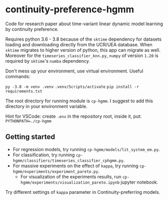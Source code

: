# continuity-preference-hgmm
Code for research paper about time-variant linear dynamic model learning by continuity preference.

Requires python 3.6 - 3.8 because of the `sktime` dependency for datasets loading and downloading directly from the UCR/UEA database. When `sktime` migrates to higher version of python, this app can migrate as well.
Moreover for the `timeseries_classifier_knn.py`, `numpy` of version `1.20` is required by `sktime`'s `numba` dependency.

Don't mess up your environment, use virtual environment. Useful commands:

`py -3.8 -m venv .venv`
`.venv/Scripts/activate`
`pip install -r requirements.txt`

The root directory for running module is `cp-hgmm`. I suggest to add this directory in your environment variable.

Hint for VSCode: create `.env` in the repository root, inside it, put:
`PYTHONPATH=./cp-hgmm`

## Getting started
* For regression models, try running `cp-hgmm/models/lit_system_em.py`.
* For classification, try running `cp-hgmm/classifiers/timeseries_classifier_cphgmm.py`.
* For massive experiments on the effect of `kappa`, try running `cp-hgmm/experiments/experiment_pareto.py`.
  * For visualization of the experiments results, run `cp-hgmm/experiments/visualization_pareto.ipynb` jupyter notebook.

Try different settings of `kappa` parameter in Continuity-preferring models.
